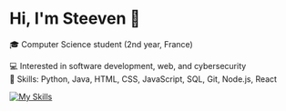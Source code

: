 # Hi, I'm Steeven 👋  

🎓 Computer Science student (2nd year, France)


💻 Interested in software development, web, and cybersecurity  
🚀 Skills: Python, Java, HTML, CSS, JavaScript, SQL, Git, Node.js, React 

[![My Skills](https://skillicons.dev/icons?i=html,css,js,nodejs,mysql,python,java,git,react,blender,vscode&theme=light)](https://skillicons.dev)
